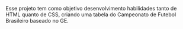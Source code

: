 Esse projeto tem como objetivo desenvolvimento habilidades tanto de HTML quanto de CSS, criando uma tabela do Campeonato de Futebol Brasileiro baseado no GE.
